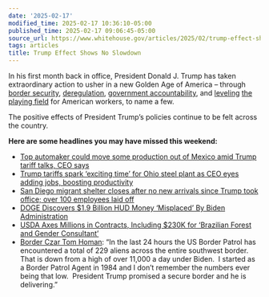 ```yaml
---
date: '2025-02-17'
modified_time: 2025-02-17 10:36:10-05:00
published_time: 2025-02-17 09:06:45-05:00
source_url: https://www.whitehouse.gov/articles/2025/02/trump-effect-shows-no-slowdown/
tags: articles
title: Trump Effect Shows No Slowdown
---
```

 
In his first month back in office, President Donald J. Trump has taken
extraordinary action to usher in a new Golden Age of America – through
[border
security](https://www.whitehouse.gov/presidential-actions/2025/01/securing-our-borders/),
[deregulation](https://www.whitehouse.gov/presidential-actions/2025/01/unleashing-prosperity-through-deregulation/),
[government
accountability](https://www.whitehouse.gov/presidential-actions/2025/01/establishing-and-implementing-the-presidents-department-of-government-efficiency/),
and
[leveling](https://www.whitehouse.gov/presidential-actions/2025/02/adjusting-imports-of-steel-into-the-united-states/)
[the playing
field](https://www.whitehouse.gov/fact-sheets/2025/02/fact-sheet-president-donald-j-trump-announces-fair-and-reciprocal-plan-on-trade/)
for American workers, to name a few.

The positive effects of President Trump’s policies continue to be felt
across the country.

**Here are some headlines you may have missed this weekend:**

-   [Top automaker could move some production out of Mexico amid Trump
    tariff talks, CEO
    says](https://www.foxbusiness.com/politics/top-automaker-could-move-some-production-out-mexico-amid-trump-tariff-talks-ceo-says)
-   [Trump tariffs spark ‘exciting time’ for Ohio steel plant as CEO
    eyes adding jobs, boosting
    productivity](https://www.foxnews.com/politics/trump-tariffs-spark-exciting-time-ohio-steel-plant-ceo-eyes-adding-jobs-boosting-productivity)
-   [San Diego migrant shelter closes after no new arrivals since Trump
    took office; over 100 employees laid
    off](https://www.foxnews.com/us/san-diego-migrant-shelter-closes-no-new-arrivals-trump-office-over-100-employees-laid-off)
-   [DOGE Discovers $1.9 Billion HUD Money ‘Misplaced’ By Biden
    Administration](https://www.breitbart.com/pre-viral/2025/02/15/doge-discovers-1-9-billion-hud-money-misplaced-by-biden-administration/)
-   [USDA Axes Millions in Contracts, Including $230K for ‘Brazilian
    Forest and Gender
    Consultant’](https://www.breitbart.com/politics/2025/02/16/usda-axes-millions-contracts-including-230k-brazilian-forest-gender-consultant/)
-   [Border Czar Tom
    Homan](https://x.com/RealTomHoman/status/1891483288398975326): “In
    the last 24 hours the US Border Patrol has encountered a total of
    229 aliens across the entire southwest border. That is down from a
    high of over 11,000 a day under Biden.  I started as a Border Patrol
    Agent in 1984 and I don’t remember the numbers ever being that low. 
    President Trump promised a secure border and he is delivering.”
